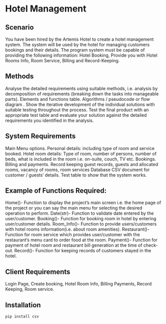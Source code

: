 # Hotel Management

## Scenario
You have been hired by the Artemis Hotel to create a hotel management system.  The system will be used by the hotel for managing customers bookings and their details.
The program system must be capable of providing the following information:
Hotel Booking, Provide you with Hotel Rooms Info, Room Service, Billing and Record-Keeping.

## Methods
Analyse the detailed requirements using suitable methods, i.e. analysis by decomposition of requirements (breaking down the tasks into manageable parts). 
Elements and functions table. 
Algorithms / pseudocode or flow diagram .
Show the iterative development of the individual solutions with suitable testing throughout the process. 
Test the final product with an appropriate test table and evaluate your solution against the detailed requirements you identified in the analysis.
## System Requirements
Main Menu options.
Personal details: including type of room and service booked.
Hotel room details: Type of room, number of persons, number of beds, what is included in the room i.e. on-suite, couch, TV etc.
Bookings.
Billing and payments.
Record keeping guest records, guests and allocated rooms, vacancy of rooms, room services
Database CSV document for customer / guests’ details.
Test table to show that the system works.
## Example of Functions Required:
Home()- Function to display the project’s main screen i.e. the home page of the project or you can say the main menu for selecting the desired operation to perform. 
Date(str)- Function to validate date entered by the user/customer. 
Booking()- Function for booking room in hotel by entering user/customer details. 
Room_Info()- Function to provide users/customers with hotel rooms information(i.e. about room amenities). 
Restaurant()- Function for room service which provides user/customer with the restaurant’s menu card to order food at the room. 
Payment()- Function for payment of hotel room and restaurant bill generation at the time of check-out. 
Record()- Function for keeping records of customers stayed in the hotel. 

## Client Requirements
Login Page,
Create booking,
Hotel Room Info,
Billing Payments,
Record Keeping,
Room service.

## Installation
``pip install csv``
